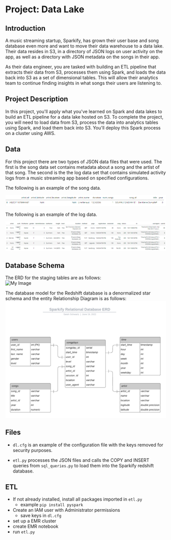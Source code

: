 # Project: Data Lake
## Introduction
A music streaming startup, Sparkify, has grown their user base and song database even more and want to move their data warehouse to a data lake. Their data resides in S3, in a directory of JSON logs on user activity on the app, as well as a directory with JSON metadata on the songs in their app.

As their data engineer, you are tasked with building an ETL pipeline that extracts their data from S3, processes them using Spark, and loads the data back into S3 as a set of dimensional tables. This will allow their analytics team to continue finding insights in what songs their users are listening to.


## Project Description
In this project, you'll apply what you've learned on Spark and data lakes to build an ETL pipeline for a data lake hosted on S3. To complete the project, you will need to load data from S3, process the data into analytics tables using Spark, and load them back into S3. You'll deploy this Spark process on a cluster using AWS.


## Data
For this project there are two types of JSON data files that were used. The first is the song data set contains metadata about a song and the artist of that song.
The second is the the log data set that contains simulated activity logs from a music streaming app based on specified configurations.

The following is an example of the song data.</br>

![My Image](images/song_data_head.png)


The following is an example of the log data.</br>

![My Image](images/log_data_head.png)
## Database Schema
The ERD for the staging tables are as follows: </br>
![My Image](images/erd_staging.png)

The database model for the Redshift database is a denormalized star schema and the entity Relationship Diagram is as follows:</br>
![My Image](images/sparkifyDB.png)

## Files
- `dl.cfg` is an example of the configuration file with the keys removed for security purposes.

- `etl.py` processes the JSON files and calls the COPY and INSERT queries from `sql_queries.py` to load them into the Sparkify redshift database.

## ETL

- If not already installed, install all packages imported in `etl.py`
  - example `pip install pyspark`
- Create an IAM user with Administrator permissions
  - save keys in `dl.cfg`
- set up a EMR cluster
- create EMR notebook
- run `etl.py`
